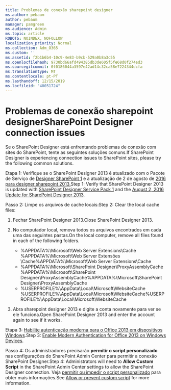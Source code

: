 ```yaml
---
title: Problemas de conexão sharepoint designer
ms.author: pebaum
author: pebaum
manager: pamgreen
ms.audience: Admin
ms.topic: article
ROBOTS: NOINDEX, NOFOLLOW
localization_priority: Normal
ms.collection: Adm_O365
ms.custom: ''
ms.assetid: f2b1b6b4-10c9-4e83-b9cb-529a0b8a3c55
ms.openlocfilehash: 9730bd66afd494385db3de605f5fe68d0f274ed3
ms.sourcegitcommit: 0f0186044a3597e42ad14c32ca58e7224344dcfa
ms.translationtype: MT
ms.contentlocale: pt-PT
ms.lasthandoff: 12/15/2019
ms.locfileid: "40051724"
---
```

# <a name="sharepoint-designer-connection-issues"></a><span data-ttu-id="6151a-102">Problemas de conexão sharepoint designer</span><span class="sxs-lookup"><span data-stu-id="6151a-102">SharePoint Designer connection issues</span></span> 

<span data-ttu-id="6151a-103">Se o SharePoint Designer está enfrentando problemas de conexão com sites do SharePoint, tente as seguintes soluções comuns.</span><span class="sxs-lookup"><span data-stu-id="6151a-103">If SharePoint Designer is experiencing connection issues to SharePoint sites, please try the following common solutions.</span></span>

<span data-ttu-id="6151a-104">Etapa 1: Verifique se o SharePoint Designer 2013 é atualizado com o Pacote de Serviço de [Designer SharePoint 1](https://support.microsoft.com/help/2817441/description-of-microsoft-sharepoint-designer-2013-service-pack-1-sp1) e a atualização de 2 de agosto de [2016 para designer sharepoint 2013.](https://support.microsoft.com/help/3114721/august-2-2016-update-for-sharepoint-designer-2013-kb3114721)</span><span class="sxs-lookup"><span data-stu-id="6151a-104">Step 1: Verify that SharePoint Designer 2013 is updated with [SharePoint Designer Service Pack 1](https://support.microsoft.com/help/2817441/description-of-microsoft-sharepoint-designer-2013-service-pack-1-sp1) and the [August 2, 2016 Update for SharePoint Designer 2013](https://support.microsoft.com/help/3114721/august-2-2016-update-for-sharepoint-designer-2013-kb3114721).</span></span>



<span data-ttu-id="6151a-105">Passo 2: Limpe os arquivos de cache locais:</span><span class="sxs-lookup"><span data-stu-id="6151a-105">Step 2: Clear the local cache files:</span></span>

1. <span data-ttu-id="6151a-106">Fechar SharePoint Designer 2013.</span><span class="sxs-lookup"><span data-stu-id="6151a-106">Close SharePoint Designer 2013.</span></span>

2. <span data-ttu-id="6151a-107">No computador local, remova todos os arquivos encontrados em cada uma das seguintes pastas.</span><span class="sxs-lookup"><span data-stu-id="6151a-107">On the local computer, remove all files found in each of the following folders.</span></span>

    - <span data-ttu-id="6151a-108">%APPDATA%\Microsoft\Web Server Extensions\Cache %APPDATA%\Microsoft\Web Server Extensões \Cache</span><span class="sxs-lookup"><span data-stu-id="6151a-108">%APPDATA%\Microsoft\Web Server Extensions\Cache</span></span>
    - <span data-ttu-id="6151a-109">%APPDATA%\Microsoft\SharePoint Designer\ProxyAssemblyCache %APPDATA%\Microsoft\SharePoint Designer\ProxyAssemblyCache</span><span class="sxs-lookup"><span data-stu-id="6151a-109">%APPDATA%\Microsoft\SharePoint Designer\ProxyAssemblyCache</span></span>
    - <span data-ttu-id="6151a-110">%USERPROFILE%\AppData\Local\Microsoft\WebsiteCache %USERPROFILE%\AppData\Local\Microsoft\WebsiteCache</span><span class="sxs-lookup"><span data-stu-id="6151a-110">%USERPROFILE%\AppData\Local\Microsoft\WebsiteCache</span></span>

3. <span data-ttu-id="6151a-111">Abra sharepoint designer 2013 e digite a conta novamente para ver se ele funciona.</span><span class="sxs-lookup"><span data-stu-id="6151a-111">Open SharePoint Designer 2013 and enter the account again to see if it works.</span></span>

<span data-ttu-id="6151a-112">Etapa 3: [Habilite autenticação moderna para o Office 2013 em dispositivos Windows](https://docs.microsoft.com/office365/admin/security-and-compliance/enable-modern-authentication?redirectSourcePath=/article/Enable-Modern-Authentication-for-Office-2013-on-Windows-devices-7dc1c01a-090f-4971-9677-f1b192d6c910&view=o365-worldwide).</span><span class="sxs-lookup"><span data-stu-id="6151a-112">Step 3: [Enable Modern Authentication for Office 2013 on Windows Devices](https://docs.microsoft.com/office365/admin/security-and-compliance/enable-modern-authentication?redirectSourcePath=/article/Enable-Modern-Authentication-for-Office-2013-on-Windows-devices-7dc1c01a-090f-4971-9677-f1b192d6c910&view=o365-worldwide).</span></span>

<span data-ttu-id="6151a-113">Passo 4: Os administradores precisarão **permitir o script personalizado** nas configurações do SharePoint Admin Center para permitir a conexão SharePoint Designer.</span><span class="sxs-lookup"><span data-stu-id="6151a-113">Step 4: Administrators will need to **Allow Custom Script** in the SharePoint Admin Center settings to allow the SharePoint Designer connection.</span></span> <span data-ttu-id="6151a-114">Veja [permitir ou impedir o script personalizado](https://docs.microsoft.com/sharepoint/allow-or-prevent-custom-script) para obter mais informações.</span><span class="sxs-lookup"><span data-stu-id="6151a-114">See [Allow or prevent custom script](https://docs.microsoft.com/sharepoint/allow-or-prevent-custom-script) for more information.</span></span>


